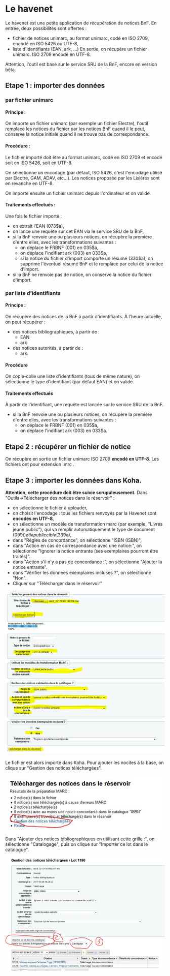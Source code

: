 # Le havenet
Le havenet est une petite application de récupération de notices BnF.
En entrée, deux possibilités sont offertes : 
- fichier de notices unimarc, au format unimarc, codé en ISO 2709, encodé en ISO 5426 ou UTF-8,
- liste d'identifiants (EAN, ark, ...)
En sortie, on récupère un fichier unimarc. ISO 2709 encodé en UTF-8.

Attention, l'outil est basé sur le service SRU de la BnF, encore en version bêta.

## Etape 1 : importer des données
### par fichier unimarc
#### Principe : 
On importe un fichier unimarc (par exemple un fichier Electre), l'outil remplace les notices du fichier par les notices BnF quand il le peut, conserve la notice initiale quand il ne trouve pas de correspondance.

#### Procédure :
Le fichier importé doit être au format unimarc, codé en ISO 2709 et encodé soit en ISO 5426, soit en UTF-8.

On sélectionne un encodage (par défaut, ISO 5426, c'est l'encodage utilisé par Electre, GAM, ADAV, etc...). Les notices proposée par les Lisières sont en revanche en UTF-8.

On importe ensuite un fichier unimarc depuis l'ordinateur et on valide.

#### Traitements effectués :
Une fois le fichier importé :
- on extrait l'EAN (073$a),
- on lance une requête sur cet EAN via le service SRU de la BnF,
- si la BnF renvoie une ou plusieurs notices, on récupère la première d'entre elles, avec les transformations suivantes :
    - on déplace le FRBNF (001) en 035$a,
    - on déplace l'indifiant ark (003) en 033$a,
    - si la notice du fichier d'import comporte un résumé (330$a), on supprime l'éventuel résumé BnF et le remplace par celui de la notice d'import.
- si la BnF ne renvoie pas de notice, on conserve la notice du fichier d'import.


### par liste d'identifiants
#### Principe :
On récupère des notices de la BnF à partir d'identifiants. À l'heure actuelle, on peut récupérer :
- des notices bibliographiques, à partir de :
    - EAN
    - ark
- des notices autorités, à partir de :
    - ark.
    
#### Procédure
On copie-colle une liste d'identifiants (tous de même nature), on sélectionne le type d'identifiant (par défaut EAN) et on valide.

#### Traitements effectués
À partir de l'identifiant, une requête est lancée sur le service SRU de la BnF.
- si la BnF renvoie une ou plusieurs notices, on récupère la première d'entre elles, avec les transformations suivantes :
    - on déplace le FRBNF (001) en 035$a,
    - on déplace l'indifiant ark (003) en 033$a.

## Etape 2 : récupérer un fichier de notice
On récupère en sortie un fichier unimarc ISO 2709 **encodé en UTF-8**. Les fichiers ont pour extension .mrc .

## Etape 3 : importer les données dans Koha.
**Attention, cette procédure doit être suivie scrupuleusement.**
Dans "Outils->Télécharger des notices dans le réservoir" :
- on sélectionne le fichier à uploader,
- on choisit l'encodage : tous les fichiers renvoyés par la Havenet sont **encodés en UTF-8**,
- on sélectionne un modèle de transformation marc (par exemple, "Livres jeune public"), qui va remplir automatiquement le type de document (099$t) et le public cible (339$a),
- dans "Règles de concordance", on sélectionne "ISBN (ISBN)",
- dans "Action en cas de correspondance avec une notice:", on sélectionne "Ignorer la notice entrante (ses exemplaires pourront être traités)".
- dans "Action s'il n'y a pas de concordance :", on sélectionne "Ajouter la notice entrante".
- dans "Vérifier les données exemplaires incluses ?", on sélectionne "Non".
- Cliquer sur "Télécharger dans le réservoir"

![Import : étape 1](https://github.com/medrbx/havenet/blob/master/public/doc/kh_import1.JPG)

Le fichier est alors importé dans Koha. Pour ajouter les nocites à la base, on clique sur "Gestion des notices téléchargées".

![Import : étape 2](https://github.com/medrbx/havenet/blob/master/public/doc/kh_import2.JPG)

Dans "Ajouter des notices bibliographiques en utilisant cette grille :", on sélectionne "Catalogage", puis on clique sur "Importer ce lot dans le catalogue".

![Import : étape 3](https://github.com/medrbx/havenet/blob/master/public/doc/kh_import3.JPG)
